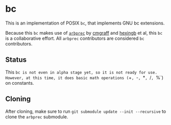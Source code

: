 # bc

This is an implementation of POSIX `bc`, that implements GNU bc extensions.

Because this `bc` makes use of [`arbprec`](https://github.com/cmgraff/arbsh) by
[cmgraff](https://github.com/cmgraff) and [hexingb](https://github.com/hexingb)
et al, this `bc` is a collaborative effort. All `arbprec` contributors are
considered `bc` contributors.

## Status

This `bc is not even in alpha stage yet, so it is not ready for use. However, at
this time, it does basic math operations (`+`, `-`, `*`, `/`, `%`) on constants.

## Cloning

After cloning, make sure to run `git submodule update --init --recursive` to
clone the `arbprec` submodule.
